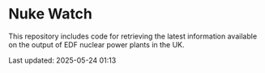 # Nuke Watch

This repository includes code for retrieving the latest information available on the output of EDF nuclear power plants in the UK.

Last updated: 2025-05-24 01:13